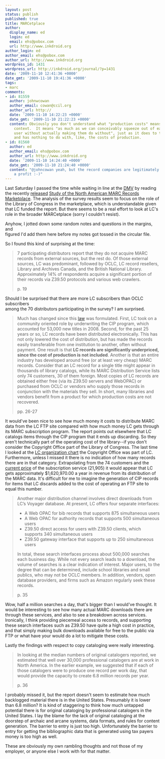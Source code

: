 ```yaml
---
layout: post
status: publish
published: true
title: MARCetplace
author:
  display_name: ed
  login: ed
  email: ehs@pobox.com
  url: http://www.inkdroid.org
author_login: ed
author_email: ehs@pobox.com
author_url: http://www.inkdroid.org
wordpress_id: 1431
wordpress_url: http://inkdroid.org/journal/?p=1431
date: '2009-11-10 12:41:36 +0000'
date_gmt: '2009-11-10 19:41:36 +0000'
tags:
- marc
comments:
- id: 81559
  author: johnwcowan
  author_email: cowan@ccil.org
  author_url: http://
  date: '2009-11-10 14:22:23 +0000'
  date_gmt: '2009-11-10 21:22:23 +0000'
  content: Obviously you don't understand what "production costs" means in such a
    context.  It means "as much as we can conceivably squeeze out of each and every
    user without actually making them do without", just as it does to the record companies,
    and has nothing to do with, like, the costs of production.
- id: 81560
  author: ed
  author_email: ehs@pobox.com
  author_url: http://www.inkdroid.org
  date: '2009-11-10 14:24:40 +0000'
  date_gmt: '2009-11-10 21:24:40 +0000'
  content: "@johncowan yeah, but the record companies are legitimately trying to turn
    a profit :-)"
---
```


<p>Last Saturday I passed the time while waiting in line at the <a href="http://www.mva.maryland.gov/">DMV</a> by reading the recently <a href="http://www.loc.gov/today/pr/2009/09-219.html">released</a> <a href="http://www.loc.gov/bibliographic-future/news/MARC_Record_Marketplace_2009-10.pdf">Study of the North American MARC Records Marketplace</a>. The analysis of the survey results seem to focus on the role of the Library of Congress in the marketplace, which is understandable given that LC funded the report. But there seems to be a real effort to look at LC's role in the broader MARCetplace (sorry I couldn't resist).</p>
<p>Anyhow, I jotted down some random notes and questions in the margins, and<br />
figured I'd add them here before my notes got tossed in the circular file.</p>
<p>So I found this kind of surprising at the time:</p>
<blockquote><p>
7 participating distributors report that they do not acquire MARC records from external sources, but the rest do.  Of those external sources, LC was predominant, followed by OCLC, LC record resellers, Library and Archives Canada, and the British National Library.  Approximately 14% of respondents acquire a significant portion of their records via Z39.50 protocols and various web crawlers. </p>
<p>
p. 19
</p></blockquote>
<p>Should I be surprised that there are more LC subscribers than OCLC subscribers<br />
among the 70 distributors participating in the survey? I am surprised.</p>
<blockquote><p>
Much has changed since this <a href="http://www.law.cornell.edu/uscode/2/usc_sec_02_00000150----000-.html">law</a> was formulated. First, LC took on a community oriented role by underwriting the CIP program, which accounted for 53,000 new titles in 2008. Second, for the past 25 years or so, LC records have been distributed electronically. This has not only lowered the cost of distribution, but has made the records easily transferable from one institution to another, often without payment. One result is that <strong>LC records are significantly underpriced, since the cost of production is not included</strong>. Another is that an entire industry has developed around free (or at least very cheap) MARC records. Consider that an LC record for a single title might appear in thousands of library catalogs, while its MARC Distribution Service lists only 74 customers, 30 of them foreign. Most copies of LC records are obtained either free (via its Z39.50 servers and WebOPAC) or purchased from OCLC or vendors who supply those records in conjunction with the materials they sell. In short, many libraries and vendors benefit from a product for which production costs are not recovered.</p>
<p>
pp. 26-27
</p></blockquote>
<p>It would've been nice to see how much money it costs to distribute MARC data from the LC FTP site compared with how much money LC gets through its MARC subscription program. The report points out elsewhere that LC catalogs items through the CIP program that it ends up discarding. So they aren't technically part of the operating cost of the library--if you don't consider the Copyright Office part of the Library of Congress. The last time I looked at the <a href="http://web.archive.org/web/20100528034700/http://www.loc.gov/about/lcorgsep06.pdf">LC organization chart</a> the Copyright Office was part of LC. Furthermore, unless I missed it there is no indication of how many records there are in that category. Extrapolating from the 74 customers and the <a href="http://web.archive.org/web/20100730095043/http://www.loc.gov:80/cds/mds.html">current price</a> of the subscription service (21,905) it would appear that LC gets approximately $1,620,970.00 a year in revenue from its distribution of the MARC data. It's difficult for me to imagine the generation of CIP records for items that LC discards added to the cost of operating an FTP site to equal this number.</p>
<blockquote>
<p>Another major distribution channel involves direct downloads from LC’s Voyager database. At present, LC offers four separate interfaces: </p>
<ul>
<li>A Web OPAC for bib records that supports 875 simultaneous users </li>
<li>A Web OPAC for authority records that supports 500 simultaneous users </li>
<li>Z39.50 direct access for users with Z39.50 clients, which supports 340 simultaneous users</li>
<li>Z39.50 gateway interface that supports up to 250 simultaneous users</li>
</ul>
<p>In total, these search interfaces process about 500,000 searches each business day. While not every  search leads to a download, the volume of searches is a clear indication of interest. Major users, to the degree that can be determined, include school libraries and small publics, who may not be OCLC members. In addition, vendors, open database providers, and firms such as Amazon regularly seek these  records.  </p>
<p>p. 35
</p></blockquote>
<p>Wow, half a million searches a day, that's bigger than I would've thought. It would be interesting to see how many actual MARC downloads there are through these services, and also to see a breakdown across services. Ironically, I think providing piecemeal access to records, and supporting these search interfaces such as Z39.50 have quite a high cost in practice, and that simply making bulk downloads available for free to the public via FTP or what have your would do a lot to mitigate these costs.</p>
<p>Lastly the findings with respect to copy cataloging were really interesting.</p>
<blockquote><p>
In looking at the median numbers of original catalogers reported, we estimated that well over 30,000 professional catalogers are at work in North America. In the earlier example, we suggested that if each of those catalogers were to produce one record per work day,  that would provide the capacity to create 6.8 million records per year.</p>
<p>p. 36
</p></blockquote>
<p>I probably missed it, but the report doesn't seem to estimate how much backlogged material there is in the United States. Presumably it is lower than 6.8 million? It is kind of staggering to think how much untapped potential there is for original cataloging by professional catalogers in the United States. I lay the blame for the lack of original cataloging at the doorstep of archaic and arcane systems, data formats, and rules for content generation. The barrier to entry is just too high. Unfortunately the barrier to entry for getting the bibliographic data that is generated using tax payers money is too high as well.</p>
<p>These are obviously my own rambling thoughts and not those of my employer, or anyone else I work with for that matter.</p>
